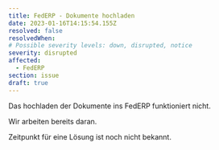 ```yaml
---
title: FedERP - Dokumente hochladen
date: 2023-01-16T14:15:54.155Z
resolved: false
resolvedWhen: 
# Possible severity levels: down, disrupted, notice
severity: disrupted
affected:
  - FedERP
section: issue
draft: true
---
```


Das hochladen der Dokumente ins FedERP funktioniert nicht.

Wir arbeiten bereits daran.

Zeitpunkt für eine Lösung ist noch nicht bekannt.